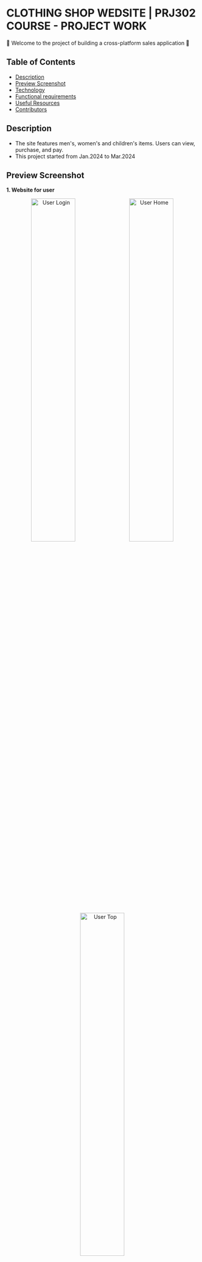 # CLOTHING SHOP WEDSITE | PRJ302 COURSE - PROJECT WORK

:wave: Welcome to the project of building a cross-platform sales application :wave:


## Table of Contents
- [Description](#description)
- [Preview Screenshot](#preview-screenshot)
- [Technology](#technology)
- [Functional requirements](#functional-requirements)
- [Useful Resources](#useful-resources)
- [Contributors](#contributors)


## Description
- The site features men's, women's and children's items. Users can view, purchase, and pay.
- This project started from Jan.2024 to Mar.2024

## Preview Screenshot

**1. Website for user**

<div align="center">
  <img src="https://github.com/tienmanh16/clothing-shop-wedsite/blob/main/UI/Home.png" alt="User Login" width="48%"></img> &nbsp;&nbsp; <img src="https://github.com/tienmanh16/clothing-shop-wedsite/blob/main/UI/Trend.png" alt="User Home" width="48%"></img> &nbsp;&nbsp; <img src="https://github.com/tienmanh16/clothing-shop-wedsite/blob/main/UI/User_login.png" alt="User Top" width="48%"></img> &nbsp;&nbsp; <img src="https://github.com/tienmanh16/clothing-shop-wedsite/blob/main/UI/List.png" alt="User Top Chart" width="48%"></img>
</div>

**2. Website for admin**

<div align="center">
  <img src="https://github.com/tienmanh16/clothing-shop-wedsite/blob/main/UI/Admin.png" alt="User Login" width="98%"></img>
</div>
  
## Technology
**1. Frontend**
  - HTML, CSS, JavaScript

**2. Backend**
  - JSP/Servlet
**3. Database**
  - Microsoft SQL Server - a relational model database server produced by Microsoft

**4. Tool**
  - Visual Studio 2022
  - Apache NetBeans
  - Draw.io for ERD Diagram
  - Visual Paradigm 
  - Microsoft SQL Server Management Studio 18 
  

## Functional requirements

**1. User:**
- [ ] Listen to viral music.
- [ ] Select shuffle playlist by tags.
- [ ] Search for viral music.
- [ ] Viral Music Chart.
- [ ] Register - login - logout.
- [ ] List of favorite music listened to.

**2. Admin:**
- [ ] Login - logout. 
- [ ] Add - delete - edit information of music pieces.


## Contributors
**1. Mentors:**
- Lecturer - Mentor: Phan Dang Cau

**2. Members:**
- [Nguyen Manh Tien](https://github.com/tienmanh16) - HE172825 - **Full-Stack Developer**


&copy;Copyright by tienmanh16.
